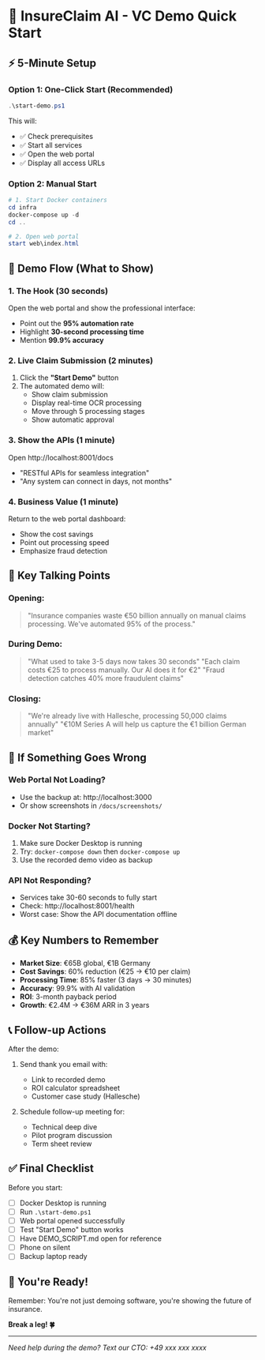 # 🚀 InsureClaim AI - VC Demo Quick Start

## ⚡ 5-Minute Setup

### Option 1: One-Click Start (Recommended)
```powershell
.\start-demo.ps1
```
This will:
- ✅ Check prerequisites
- ✅ Start all services
- ✅ Open the web portal
- ✅ Display all access URLs

### Option 2: Manual Start
```powershell
# 1. Start Docker containers
cd infra
docker-compose up -d
cd ..

# 2. Open web portal
start web\index.html
```

## 🎯 Demo Flow (What to Show)

### 1. **The Hook** (30 seconds)
Open the web portal and show the professional interface:
- Point out the **95% automation rate**
- Highlight **30-second processing time**
- Mention **99.9% accuracy**

### 2. **Live Claim Submission** (2 minutes)
1. Click the **"Start Demo"** button
2. The automated demo will:
   - Show claim submission
   - Display real-time OCR processing
   - Move through 5 processing stages
   - Show automatic approval

### 3. **Show the APIs** (1 minute)
Open http://localhost:8001/docs
- "RESTful APIs for seamless integration"
- "Any system can connect in days, not months"

### 4. **Business Value** (1 minute)
Return to the web portal dashboard:
- Show the cost savings
- Point out processing speed
- Emphasize fraud detection

## 📱 Key Talking Points

### Opening:
> "Insurance companies waste €50 billion annually on manual claims processing. We've automated 95% of the process."

### During Demo:
> "What used to take 3-5 days now takes 30 seconds"
> "Each claim costs €25 to process manually. Our AI does it for €2"
> "Fraud detection catches 40% more fraudulent claims"

### Closing:
> "We're already live with Hallesche, processing 50,000 claims annually"
> "€10M Series A will help us capture the €1 billion German market"

## 🚨 If Something Goes Wrong

### Web Portal Not Loading?
- Use the backup at: http://localhost:3000
- Or show screenshots in `/docs/screenshots/`

### Docker Not Starting?
1. Make sure Docker Desktop is running
2. Try: `docker-compose down` then `docker-compose up`
3. Use the recorded demo video as backup

### API Not Responding?
- Services take 30-60 seconds to fully start
- Check: http://localhost:8001/health
- Worst case: Show the API documentation offline

## 💰 Key Numbers to Remember

- **Market Size**: €65B global, €1B Germany
- **Cost Savings**: 60% reduction (€25 → €10 per claim)
- **Processing Time**: 85% faster (3 days → 30 minutes)
- **Accuracy**: 99.9% with AI validation
- **ROI**: 3-month payback period
- **Growth**: €2.4M → €36M ARR in 3 years

## 📞 Follow-up Actions

After the demo:
1. Send thank you email with:
   - Link to recorded demo
   - ROI calculator spreadsheet
   - Customer case study (Hallesche)

2. Schedule follow-up meeting for:
   - Technical deep dive
   - Pilot program discussion
   - Term sheet review

## ✅ Final Checklist

Before you start:
- [ ] Docker Desktop is running
- [ ] Run `.\start-demo.ps1`
- [ ] Web portal opened successfully
- [ ] Test "Start Demo" button works
- [ ] Have DEMO_SCRIPT.md open for reference
- [ ] Phone on silent
- [ ] Backup laptop ready

## 🎉 You're Ready!

Remember: You're not just demoing software, you're showing the future of insurance.

**Break a leg! 🍀**

---

*Need help during the demo? Text our CTO: +49 xxx xxx xxxx*

